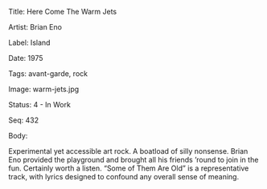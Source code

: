 Title:  Here Come The Warm Jets

Artist: Brian Eno

Label:  Island

Date:   1975

Tags:   avant-garde, rock

Image:  warm-jets.jpg

Status: 4 - In Work

Seq:    432

Body: 

Experimental yet accessible art rock. A boatload of silly nonsense. Brian Eno provided the playground and brought all his friends ’round to join in the fun. Certainly worth a listen. “Some of Them Are Old” is a representative track, with lyrics designed to confound any overall sense of meaning.   
